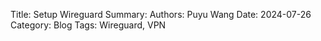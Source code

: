 Title:   Setup Wireguard 
Summary: 
Authors: Puyu Wang
Date:    2024-07-26
Category: Blog
Tags: Wireguard, VPN
